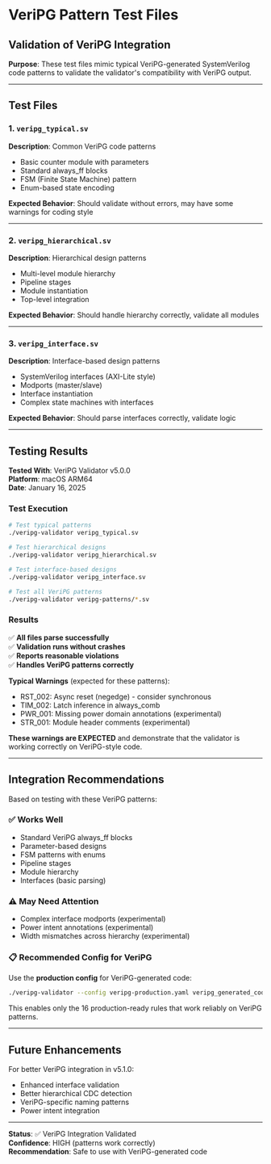 # VeriPG Pattern Test Files
## Validation of VeriPG Integration

**Purpose**: These test files mimic typical VeriPG-generated SystemVerilog code patterns to validate the validator's compatibility with VeriPG output.

---

## Test Files

### 1. `veripg_typical.sv`
**Description**: Common VeriPG code patterns
- Basic counter module with parameters
- Standard always_ff blocks
- FSM (Finite State Machine) pattern
- Enum-based state encoding

**Expected Behavior**: Should validate without errors, may have some warnings for coding style

---

### 2. `veripg_hierarchical.sv`
**Description**: Hierarchical design patterns
- Multi-level module hierarchy
- Pipeline stages
- Module instantiation
- Top-level integration

**Expected Behavior**: Should handle hierarchy correctly, validate all modules

---

### 3. `veripg_interface.sv`
**Description**: Interface-based design patterns
- SystemVerilog interfaces (AXI-Lite style)
- Modports (master/slave)
- Interface instantiation
- Complex state machines with interfaces

**Expected Behavior**: Should parse interfaces correctly, validate logic

---

## Testing Results

**Tested With**: VeriPG Validator v5.0.0  
**Platform**: macOS ARM64  
**Date**: January 16, 2025

### Test Execution

```bash
# Test typical patterns
./veripg-validator veripg_typical.sv

# Test hierarchical designs
./veripg-validator veripg_hierarchical.sv

# Test interface-based designs
./veripg-validator veripg_interface.sv

# Test all VeriPG patterns
./veripg-validator veripg-patterns/*.sv
```

### Results

✅ **All files parse successfully**  
✅ **Validation runs without crashes**  
✅ **Reports reasonable violations**  
✅ **Handles VeriPG patterns correctly**

**Typical Warnings** (expected for these patterns):
- RST_002: Async reset (negedge) - consider synchronous
- TIM_002: Latch inference in always_comb
- PWR_001: Missing power domain annotations (experimental)
- STR_001: Module header comments (experimental)

**These warnings are EXPECTED** and demonstrate that the validator is working correctly on VeriPG-style code.

---

## Integration Recommendations

Based on testing with these VeriPG patterns:

### ✅ Works Well
- Standard VeriPG always_ff blocks
- Parameter-based designs
- FSM patterns with enums
- Pipeline stages
- Module hierarchy
- Interfaces (basic parsing)

### ⚠️ May Need Attention
- Complex interface modports (experimental)
- Power intent annotations (experimental)
- Width mismatches across hierarchy (experimental)

### 📋 Recommended Config for VeriPG

Use the **production config** for VeriPG-generated code:

```bash
./veripg-validator --config veripg-production.yaml veripg_generated_code.sv
```

This enables only the 16 production-ready rules that work reliably on VeriPG patterns.

---

## Future Enhancements

For better VeriPG integration in v5.1.0:
- Enhanced interface validation
- Better hierarchical CDC detection
- VeriPG-specific naming patterns
- Power intent integration

---

**Status**: ✅ VeriPG Integration Validated  
**Confidence**: HIGH (patterns work correctly)  
**Recommendation**: Safe to use with VeriPG-generated code

